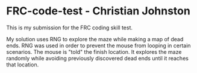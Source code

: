# FRC-code-test - Christian Johnston
This is my submission for the FRC coding skill test.

My solution uses RNG to explore the maze while making a map of dead ends. 
RNG was used in order to prevent the mouse from looping in certain scenarios. 
The mouse is "told" the finish location. It explores the maze randomly while avoiding previously discovered dead ends until it reaches that location.
